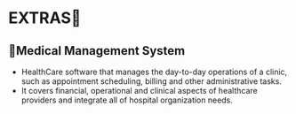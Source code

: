 # EXTRAS:traffic_light:
## :ledger:Medical Management System
- HealthCare software that manages the day-to-day operations of a clinic, such as appointment scheduling, billing and other administrative tasks. 
- It covers financial, operational and clinical aspects of healthcare providers and integrate all of hospital organization needs.


